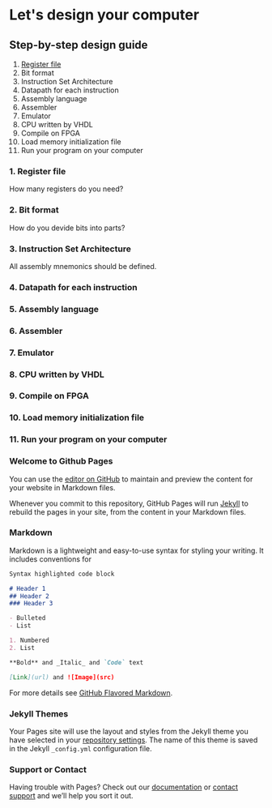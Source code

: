 Let's design your computer
===

## Step-by-step design guide

1. [Register file](#register-file)
2. Bit format
3. Instruction Set Architecture
4. Datapath for each instruction
5. Assembly language
6. Assembler
7. Emulator
8. CPU written by VHDL
9. Compile on FPGA
10. Load memory initialization file
11. Run your program on your computer

### 1. Register file
How many registers do you need?

### 2. Bit format
How do you devide bits into parts?

### 3. Instruction Set Architecture
All assembly mnemonics should be defined.

### 4. Datapath for each instruction

### 5. Assembly language

### 6. Assembler

### 7. Emulator

### 8. CPU written by VHDL

### 9. Compile on FPGA

### 10. Load memory initialization file

### 11. Run your program on your computer



### Welcome to Github Pages

You can use the [editor on GitHub](https://github.com/tanamim/MIN16/edit/master/README.md) to maintain and preview the content for your website in Markdown files.

Whenever you commit to this repository, GitHub Pages will run [Jekyll](https://jekyllrb.com/) to rebuild the pages in your site, from the content in your Markdown files.

### Markdown

Markdown is a lightweight and easy-to-use syntax for styling your writing. It includes conventions for

```markdown
Syntax highlighted code block

# Header 1
## Header 2
### Header 3

- Bulleted
- List

1. Numbered
2. List

**Bold** and _Italic_ and `Code` text

[Link](url) and ![Image](src)
```

For more details see [GitHub Flavored Markdown](https://guides.github.com/features/mastering-markdown/).

### Jekyll Themes

Your Pages site will use the layout and styles from the Jekyll theme you have selected in your [repository settings](https://github.com/tanamim/MIN16/settings). The name of this theme is saved in the Jekyll `_config.yml` configuration file.

### Support or Contact

Having trouble with Pages? Check out our [documentation](https://help.github.com/categories/github-pages-basics/) or [contact support](https://github.com/contact) and we’ll help you sort it out.
